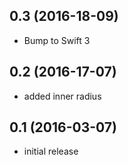 ## 0.3 (2016-18-09)

- Bump to Swift 3

## 0.2 (2016-17-07)

- added inner radius

## 0.1 (2016-03-07)

- initial release
